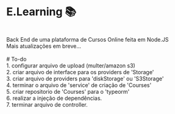 # E.Learning 📚
<br>
Back End de uma plataforma de Cursos Online feita em Node.JS <br>
Mais atualizações em breve...<br>

<br>
# To-do
  <br>
  1. configurar arquivo de upload (multer/amazon s3)<br>
  2. criar arquivo de interface para os providers de 'Storage'<br>
  3. criar arquivo de providers para 'diskStorage' ou 'S3Storage'<br>
  4. terminar o arquivo de 'service' de criação de 'Courses'<br>
  5. criar repositorio de 'Courses' para o 'typeorm'<br>
  6. realizar a injeção de dependências.<br>
  7. terminar arquivo de controller.<br>
